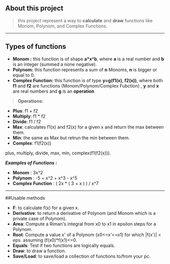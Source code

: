 ﻿## About this project 
>this project represent a way to **calculate** and **draw** functions like Monom, Polynom, and Complex Functions.


----------


## Types of functions

 - **Monom :** this function is of shape **a*x^b**, where **a** is a real number and **b** is an integer (summed a none negative).
 - **Polynom:** this function represents a sum of **n** Monoms, **n** is bigger or equal to 0.
 - **Complex Function:** this function is of type **y=g(f1(x), f2(x))**, where both **f1** and **f2** are functions (Monom/Polynom/Complex Fubction) ,  **y** and **x** are real numbers and **g** is an **operation**
 

> **Operations:**

 - **Plus**: f1 + f2
 - **Multiply**: f1 * f2
 - **Divide**: f1 / f2
 - **Max**: calculates f1(x) and f2(x) for a given x and return the max between them.
 - **Min**: the same as Max but retrun the min between them.
 - **Complex**: f1(f2(x))

plus, multiply, divide, max, min, complex(f1(f2(x))).

***Examples of Functions :***

 -  **Monom** :  3x^2 
 -  **Polynom** : -5 + x^2 + x^3 - x^5
 -  **Complex Function** : ( 2x * ( 3 + x ) ) / x^7
 


----------
##Usable methods
 - **F**: to calculate f(x) for a given x.
 - **Derivative**: to return a derivative of Polynom (and Monom which is a private case of Polynom).
 - **Area**: Compute a Riman's integral from x0 to x1 in epsilon steps for a Polynom.
 - **Root**: Compute a value x' of a Polynom (x0<=x'<=x1) for which |f(x')| < eps. assuming (f(x0)*f(x1)<=0.
 - **Equals**: Test if two functions are logically equals.
 - **Draw**: to draw a function.
 - **Save/Load**: to save/load a collection of functions to/from your pc.

